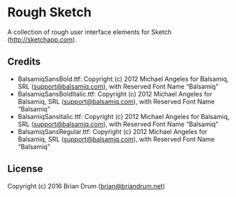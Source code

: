 # Rough Sketch

A collection of rough user interface elements for Sketch (http://sketchapp.com).

## Credits

- BalsamiqSansBold.ttf: Copyright (c) 2012 Michael Angeles for Balsamiq, SRL (support@balsamiq.com), with Reserved Font Name “Balsamiq”
- BalsamiqSansBoldItalic.ttf: Copyright (c) 2012 Michael Angeles for Balsamiq, SRL (support@balsamiq.com), with Reserved Font Name “Balsamiq”
- BalsamiqSansItalic.ttf: Copyright (c) 2012 Michael Angeles for Balsamiq, SRL (support@balsamiq.com), with Reserved Font Name “Balsamiq”
- BalsamiqSansRegular.ttf: Copyright (c) 2012 Michael Angeles for Balsamiq, SRL (support@balsamiq.com), with Reserved Font Name “Balsamiq”

## License

Copyright (c) 2016 Brian Drum (brian@briandrum.net)
